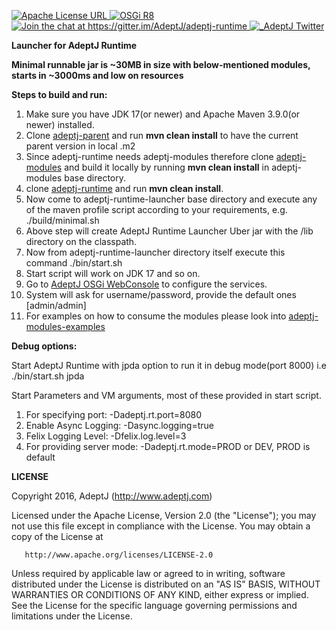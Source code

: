 <p>

  <a href="https://www.apache.org/licenses/LICENSE-2.0">
   <img src="https://img.shields.io/badge/license-Apache%202-blue.svg" alt="Apache License URL">  
  </a>

  <a href="https://docs.osgi.org/specification/#release-8">
   <img src="https://img.shields.io/badge/OSGi-R8-orange?style=flat" alt="OSGi R8">
  </a>

  <a href="https://gitter.im/AdeptJ/adeptj-runtime?utm_source=badge&amp;utm_medium=badge&amp;utm_campaign=pr-badge&amp;utm_content=badge">
    <img src="https://camo.githubusercontent.com/64af58db769a4ad81ae61fac30422b835f495326/68747470733a2f2f6261646765732e6769747465722e696d2f41646570744a2f61646570746a2d72756e74696d652e737667" alt="Join the chat at https://gitter.im/AdeptJ/adeptj-runtime" data-canonical-src="https://badges.gitter.im/AdeptJ/adeptj-runtime.svg" style="max-width:100%;">
  </a>

  <a href="https://twitter.com/_AdeptJ">
     <img src="https://img.shields.io/badge/twitter-AdeptJ-f08d1c.svg?style=social&style=flat" alt="_AdeptJ Twitter"> 
  </a>

</p>

**Launcher for AdeptJ Runtime**

**Minimal runnable jar is ~30MB in size with below-mentioned modules, starts in ~3000ms and low on resources**

**Steps to build and run:**

1. Make sure you have JDK 17(or newer) and Apache Maven 3.9.0(or newer) installed.
2. Clone [adeptj-parent](https://github.com/AdeptJ/adeptj-parent) and run **mvn clean install** to have the current parent version in local .m2
3. Since adeptj-runtime needs adeptj-modules therefore clone [adeptj-modules](https://github.com/AdeptJ/adeptj-modules) and build it locally by running **mvn clean install** in adeptj-modules base directory.
4. clone [adeptj-runtime](https://github.com/AdeptJ/adeptj-runtime) and run **mvn clean install**.
5. Now come to adeptj-runtime-launcher base directory and execute any of the maven profile script according to your requirements, e.g. ./build/minimal.sh
6. Above step will create AdeptJ Runtime Launcher Uber jar with the /lib directory on the classpath.
7. Now from adeptj-runtime-launcher directory itself execute this command ./bin/start.sh
8. Start script will work on JDK 17 and so on.
9. Go to [AdeptJ OSGi WebConsole](http://localhost:8080/system/console) to configure the services.
10. System will ask for username/password, provide the default ones [admin/admin]
11. For examples on how to consume the modules please look into [adeptj-modules-examples](https://github.com/AdeptJ/adeptj-modules-examples)

**Debug options:**

Start AdeptJ Runtime with jpda option to run it in debug mode(port 8000) i.e ./bin/start.sh jpda

Start Parameters and VM arguments, most of these provided in start script.

1. For specifying port: -Dadeptj.rt.port=8080
2. Enable Async Logging: -Dasync.logging=true
3. Felix Logging Level: -Dfelix.log.level=3
4. For providing server mode: -Dadeptj.rt.mode=PROD or DEV, PROD is default

**LICENSE**

Copyright 2016, AdeptJ (http://www.adeptj.com)

Licensed under the Apache License, Version 2.0 (the "License");
you may not use this file except in compliance with the License.
You may obtain a copy of the License at

       http://www.apache.org/licenses/LICENSE-2.0

Unless required by applicable law or agreed to in writing, software
distributed under the License is distributed on an "AS IS" BASIS,
WITHOUT WARRANTIES OR CONDITIONS OF ANY KIND, either express or implied.
See the License for the specific language governing permissions and
limitations under the License.



